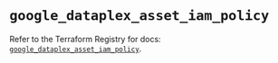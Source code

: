 # `google_dataplex_asset_iam_policy`

Refer to the Terraform Registry for docs: [`google_dataplex_asset_iam_policy`](https://registry.terraform.io/providers/hashicorp/google-beta/6.12.0/docs/resources/google_dataplex_asset_iam_policy).
